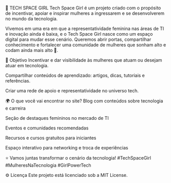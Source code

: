🌌 TECH SPACE GIRL
Tech Space Girl é um projeto criado com o propósito de incentivar, apoiar e inspirar mulheres a ingressarem e se desenvolverem no mundo da tecnologia.

Vivemos em uma era em que a representatividade feminina nas áreas de TI e inovação ainda é baixa, e o Tech Space Girl nasce como um espaço digital para mudar esse cenário. Queremos abrir portas, compartilhar conhecimento e fortalecer uma comunidade de mulheres que sonham alto e codam ainda mais alto 🚀.

🎯 Objetivo
Incentivar e dar visibilidade às mulheres que atuam ou desejam atuar em tecnologia.

Compartilhar conteúdos de aprendizado: artigos, dicas, tutoriais e referências.

Criar uma rede de apoio e representatividade no universo tech.

🌍 O que você vai encontrar no site?
Blog com conteúdos sobre tecnologia e carreira

Seção de destaques femininos no mercado de TI

Eventos e comunidades recomendadas

Recursos e cursos gratuitos para iniciantes

Espaço interativo para networking e troca de experiências

⭐ Vamos juntas transformar o cenário da tecnologia!
#TechSpaceGirl #MulheresNaTecnologia #GirlPowerTech

⚙️ Licença
Este projeto está licenciado sob a MIT License.
